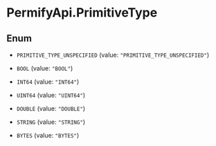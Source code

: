 # PermifyApi.PrimitiveType

## Enum


* `PRIMITIVE_TYPE_UNSPECIFIED` (value: `"PRIMITIVE_TYPE_UNSPECIFIED"`)

* `BOOL` (value: `"BOOL"`)

* `INT64` (value: `"INT64"`)

* `UINT64` (value: `"UINT64"`)

* `DOUBLE` (value: `"DOUBLE"`)

* `STRING` (value: `"STRING"`)

* `BYTES` (value: `"BYTES"`)


